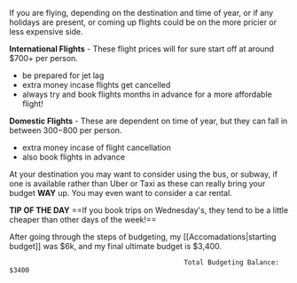 If you are flying, depending on the destination and time of year, or if any holidays are present, or coming up flights could be on the more pricier or less expensive side. 

**International Flights** - These flight prices will for sure start off at around $700+ per person.
- be prepared for jet lag
- extra money incase flights get cancelled
- always try and book flights months in advance for a more affordable flight!

**Domestic Flights** - These are dependent on time of year, but they can fall in between $300-$800 per person.
- extra money incase of flight cancellation
- also book flights in advance

At your destination you may want to consider using the bus, or subway, if one is available rather than Uber or Taxi as these can really bring your budget **WAY** up. 
You may even want to consider a car rental. 

**TIP OF THE DAY**
==If you book trips on Wednesday's, they tend to be a little cheaper than other days of the week!==


After going through the steps of budgeting, my [[Accomadations|starting budget]] was $6k, and my final ultimate budget is $3,400. 




												Total Budgeting Balance: $3400